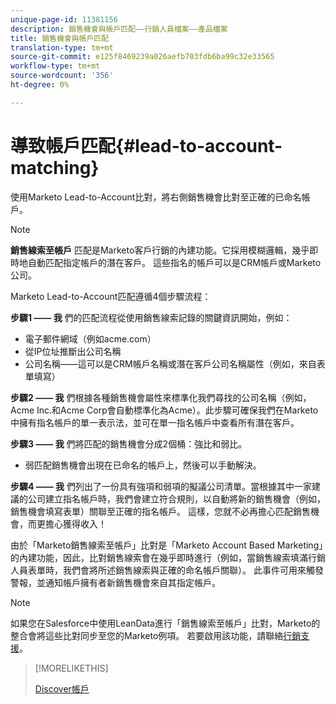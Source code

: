 ```yaml
---
unique-page-id: 11381156
description: 銷售機會與帳戶匹配——行銷人員檔案——產品檔案
title: 銷售機會與帳戶匹配
translation-type: tm+mt
source-git-commit: e125f8469239a026aefb703fdb6ba99c32e33565
workflow-type: tm+mt
source-wordcount: '356'
ht-degree: 0%

---
```



# 導致帳戶匹配{#lead-to-account-matching}

使用Marketo Lead-to-Account比對，將右側銷售機會比對至正確的已命名帳戶。

>[!NOTE]
>
>**銷售線索至帳戶** 匹配是Marketo客戶行銷的內建功能。它採用模糊邏輯，幾乎即時地自動匹配指定帳戶的潛在客戶。 這些指名的帳戶可以是CRM帳戶或Marketo公司。

Marketo Lead-to-Account匹配遵循4個步驟流程：

**步驟1 —— 我** 們的匹配流程從使用銷售線索記錄的關鍵資訊開始，例如：

* 電子郵件網域（例如acme.com）
* 從IP位址推斷出公司名稱
* 公司名稱——這可以是CRM帳戶名稱或潛在客戶公司名稱屬性（例如，來自表單填寫）

**步驟2 —— 我** 們根據各種銷售機會屬性來標準化我們尋找的公司名稱（例如，Acme Inc.和Acme Corp會自動標準化為Acme）。此步驟可確保我們在Marketo中擁有指名帳戶的單一表示法，並可在單一指名帳戶中查看所有潛在客戶。

**步驟3 —— 我** 們將匹配的銷售機會分成2個桶：強比和弱比。

* 弱匹配銷售機會出現在已命名的帳戶上，然後可以手動解決。

**步驟4 —— 我** 們列出了一份具有強項和弱項的擬議公司清單。當根據其中一家建議的公司建立指名帳戶時，我們會建立符合規則，以自動將新的銷售機會（例如，銷售機會填寫表單）關聯至正確的指名帳戶。 這樣，您就不必再擔心匹配銷售機會，而更擔心獲得收入！

由於「Marketo銷售線索至帳戶」比對是「Marketo Account Based Marketing」的內建功能，因此，比對銷售線索會在幾乎即時進行（例如，當銷售線索填滿行銷人員表單時，我們會將所述銷售線索與正確的命名帳戶關聯）。 此事件可用來觸發警報，並通知帳戶擁有者新銷售機會來自其指定帳戶。

>[!NOTE]
>
>如果您在Salesforce中使用LeanData進行「銷售線索至帳戶」比對，Marketo的整合會將這些比對同步至您的Marketo例項。 若要啟用該功能，請聯絡[行銷支援](https://nation.marketo.com/t5/Support/ct-p/Support)。

>[!MORELIKETHIS]
>
>[Discover帳戶](/help/marketo/product-docs/account-based-marketing/target/named-accounts/discover-accounts.md)
